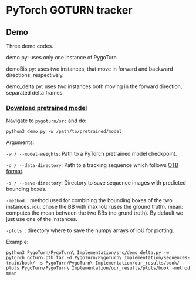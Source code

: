 # PyTorch GOTURN tracker

## Demo

Three demo codes.

demo.py: uses only one instance of PygoTurn

demoBis.py: uses two instances, that move in forward and backward directions, respectively.

demo_delta.py: uses two instances both moving in the forward direction, separated delta frames.

### [Download pretrained model](https://drive.google.com/file/d/1szpx3J-hfSrBEi_bze3d0PjSfQwNij7X/view?usp=sharing)

Navigate to `pygoturn/src` and do:

```
python3 demo.py -w /path/to/pretrained/model
```
Arguments:

`-w / --model-weights`: Path to a PyTorch pretrained model checkpoint.   

`-d / --data-directory`: Path to a tracking sequence which follows [OTB format](http://cvlab.hanyang.ac.kr/tracker_benchmark/datasets.html).   

`-s / --save-directory`: Directory to save sequence images with predicted bounding boxes.

`-method `: method used for combining the bounding boxes of the two instances. iou: chose the BB with max IoU (uses the ground truth). mean: computes the mean between the two BBs (no grund truth). By default we just use one of the instances.

`-plots `: directory where to save the numpy arrays of IoU for plotting.

Example:

`python3 PygoTurn/PygoTurn\ Implementation/src/demo_delta.py -w pytorch_goturn.pth.tar -d PygoTurn/PygoTurn\ Implementation/sequences-train/book/ -s PygoTurn/PygoTurn\ Implementation/our_results/book/ -plots PygoTurn/PygoTurn\ Implementation/our_results/plots/book -method mean`
